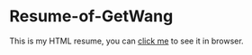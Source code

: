 # Resume-of-GetWang

This is my HTML resume, you can [click me](https://github.com/GetWang/Resume-of-GetWang) to see it in browser.
